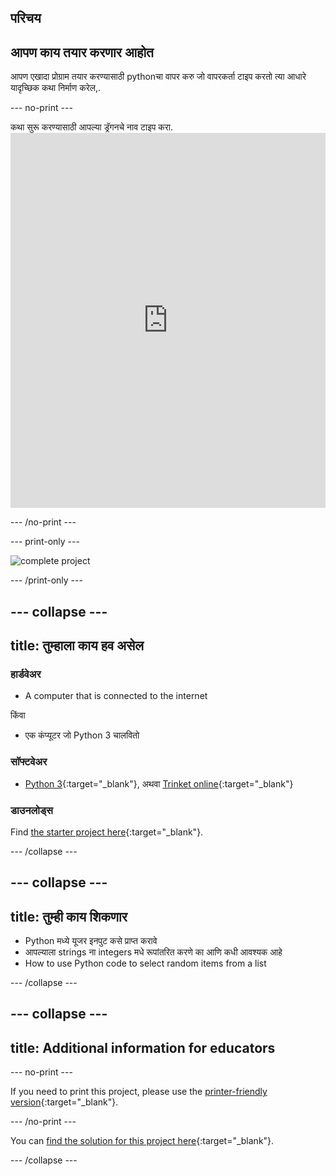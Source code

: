 ## परिचय

## आपण काय तयार करणार आहोत

आपण एखादा प्रोग्राम तयार करण्यासाठी pythonचा वापर करु जो वापरकर्ता टाइप करतो त्या आधारे यादृच्छिक कथा निर्माण करेल,.

\--- no-print \---

कथा सुरू करण्यासाठी आपल्या ड्रॅगनचे नाव टाइप करा. <iframe src="https://trinket.io/embed/python/904db1ae15?outputOnly=true&runOption=console&start=result&showInstructions=true" width="100%" height="600" frameborder="0" marginwidth="0" marginheight="0" allowfullscreen mark="crwd-mark"></iframe> 

\--- /no-print \---

\--- print-only \---

![complete project](images/storytime-final.png)

\--- /print-only \---

## \--- collapse \---

## title: तुम्हाला काय हव असेल

### हार्डवेअर

- A computer that is connected to the internet

किंवा

- एक कंप्यूटर जो Python 3 चालवितो

### सॉफ्टवेअर

- [Python 3](https://www.python.org/downloads/){:target="_blank"}, अथवा [Trinket online](https://trinket.io/){:target="_blank"}

### डाउनलोड्स

Find [the starter project here](https://trinket.io/python/a0aaa62eab){:target="_blank"}.

\--- /collapse \---

## \--- collapse \---

## title: तुम्ही काय शिकणार

- Python मध्ये यूजर इनपुट कसे प्राप्त करावे
- आपल्याला strings ना integers मधे रूपांतरित करणे का आणि कधी आवश्यक आहे
- How to use Python code to select random items from a list

\--- /collapse \---

## \--- collapse \---

## title: Additional information for educators

\--- no-print \---

If you need to print this project, please use the [printer-friendly version](https://projects.raspberrypi.org/en/projects/storytime/print){:target="_blank"}.

\--- /no-print \---

You can [find the solution for this project here](http://rpf.io/p/en/storytime){:target="_blank"}.

\--- /collapse \---